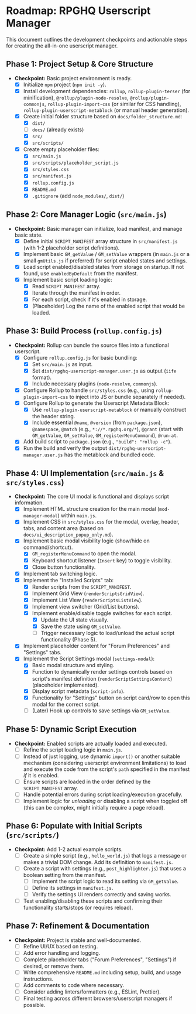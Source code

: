# Roadmap: RPGHQ Userscript Manager

This document outlines the development checkpoints and actionable steps for creating the all-in-one userscript manager.

## Phase 1: Project Setup & Core Structure

*   **Checkpoint:** Basic project environment is ready.
    *   [x] Initialize `npm` project (`npm init -y`).
    *   [x] Install development dependencies: `rollup`, `rollup-plugin-terser` (for minification), `@rollup/plugin-node-resolve`, `@rollup/plugin-commonjs`, `rollup-plugin-import-css` (or similar for CSS handling), `rollup-plugin-userscript-metablock` (or manual header generation).
    *   [x] Create initial folder structure based on `docs/folder_structure.md`:
        *   [x] `dist/`
        *   [ ] `docs/` (already exists)
        *   [x] `src/`
        *   [x] `src/scripts/`
    *   [x] Create empty placeholder files:
        *   [x] `src/main.js`
        *   [x] `src/scripts/placeholder_script.js`
        *   [x] `src/styles.css`
        *   [x] `src/manifest.js`
        *   [x] `rollup.config.js`
        *   [x] `README.md`
        *   [x] `.gitignore` (add `node_modules/`, `dist/`)

## Phase 2: Core Manager Logic (`src/main.js`)

*   **Checkpoint:** Basic manager can initialize, load manifest, and manage basic state.
    *   [x] Define initial `SCRIPT_MANIFEST` array structure in `src/manifest.js` (with 1-2 placeholder script definitions).
    *   [x] Implement basic `GM_getValue` / `GM_setValue` wrappers (in `main.js` or a small `gmUtils.js` if preferred) for script enabled states and settings.
    *   [x] Load script enabled/disabled states from storage on startup. If not found, use `enabledByDefault` from the manifest.
    *   [x] Implement basic script loading logic:
        *   [x] Read `SCRIPT_MANIFEST` array.
        *   [x] Iterate through the manifest in order.
        *   [x] For each script, check if it's enabled in storage.
        *   [x] (Placeholder) Log the name of the enabled script that would be loaded.

## Phase 3: Build Process (`rollup.config.js`)

*   **Checkpoint:** Rollup can bundle the source files into a functional userscript.
    *   [x] Configure `rollup.config.js` for basic bundling:
        *   [x] Set `src/main.js` as input.
        *   [x] Set `dist/rpghq-userscript-manager.user.js` as output (`iife` format).
        *   [x] Include necessary plugins (`node-resolve`, `commonjs`).
    *   [x] Configure Rollup to handle `src/styles.css` (e.g., using `rollup-plugin-import-css` to inject into JS or bundle separately if needed).
    *   [x] Configure Rollup to generate the Userscript Metadata Block:
        *   [x] Use `rollup-plugin-userscript-metablock` or manually construct the header string.
        *   [x] Include essential `@name`, `@version` (from `package.json`), `@namespace`, `@match` (e.g., `*://*.rpghq.org/*`), `@grant` (start with `GM_getValue`, `GM_setValue`, `GM_registerMenuCommand`), `@run-at`.
    *   [x] Add build script to `package.json` (e.g., `"build": "rollup -c"`).
    *   [x] Run the build and verify the output `dist/rpghq-userscript-manager.user.js` has the metablock and bundled code.

## Phase 4: UI Implementation (`src/main.js` & `src/styles.css`)

*   **Checkpoint:** The core UI modal is functional and displays script information.
    *   [x] Implement HTML structure creation for the main modal (`mod-manager-modal`) within `main.js`.
    *   [x] Implement CSS in `src/styles.css` for the modal, overlay, header, tabs, and content area (based on `docs/ui_description_popup_only.md`).
    *   [x] Implement basic modal visibility logic (show/hide on command/shortcut).
        *   [x] `GM_registerMenuCommand` to open the modal.
        *   [x] Keyboard shortcut listener (`Insert` key) to toggle visibility.
        *   [x] Close button functionality.
    *   [x] Implement tab switching logic.
    *   [x] Implement the "Installed Scripts" tab:
        *   [x] Render scripts from the `SCRIPT_MANIFEST`.
        *   [x] Implement Grid View (`renderScriptsGridView`).
        *   [x] Implement List View (`renderScriptsListView`).
        *   [x] Implement view switcher (Grid/List buttons).
        *   [x] Implement enable/disable toggle switches for each script.
            *   [x] Update the UI state visually.
            *   [x] Save the state using `GM_setValue`.
            *   [ ] Trigger necessary logic to load/unload the actual script functionality (Phase 5).
    *   [x] Implement placeholder content for "Forum Preferences" and "Settings" tabs.
    *   [x] Implement the Script Settings modal (`settings-modal`):
        *   [x] Basic modal structure and styling.
        *   [x] Function to dynamically render settings controls based on script's manifest definition (`renderScriptSettingsContent`) (placeholder implemented).
        *   [x] Display script metadata (`script-info`).
        *   [x] Functionality for "Settings" button on script card/row to open this modal for the correct script.
        *   [ ] (Later) Hook up controls to save settings via `GM_setValue`.

## Phase 5: Dynamic Script Execution

*   **Checkpoint:** Enabled scripts are actually loaded and executed.
    *   [ ] Refine the script loading logic in `main.js`.
    *   [ ] Instead of just logging, use dynamic `import()` or another suitable mechanism (considering userscript environment limitations) to load and execute the code from the script's `path` specified in the manifest *if* it is enabled.
    *   [ ] Ensure scripts are loaded in the order defined by the `SCRIPT_MANIFEST` array.
    *   [ ] Handle potential errors during script loading/execution gracefully.
    *   [ ] Implement logic for *unloading* or disabling a script when toggled off (this can be complex, might initially require a page reload).

## Phase 6: Populate with Initial Scripts (`src/scripts/`)

*   **Checkpoint:** Add 1-2 actual example scripts.
    *   [ ] Create a simple script (e.g., `hello_world.js`) that logs a message or makes a trivial DOM change. Add its definition to `manifest.js`.
    *   [ ] Create a script with settings (e.g., `post_highlighter.js`) that uses a boolean setting from the manifest.
        *   [ ] Implement the script logic to read its setting via `GM_getValue`.
        *   [ ] Define its settings in `manifest.js`.
        *   [ ] Verify the settings UI renders correctly and saving works.
    *   [ ] Test enabling/disabling these scripts and confirming their functionality starts/stops (or requires reload).

## Phase 7: Refinement & Documentation

*   **Checkpoint:** Project is stable and well-documented.
    *   [ ] Refine UI/UX based on testing.
    *   [ ] Add error handling and logging.
    *   [ ] Complete placeholder tabs ("Forum Preferences", "Settings") if desired, or remove them.
    *   [ ] Write comprehensive `README.md` including setup, build, and usage instructions.
    *   [ ] Add comments to code where necessary.
    *   [ ] Consider adding linters/formatters (e.g., ESLint, Prettier).
    *   [ ] Final testing across different browsers/userscript managers if possible.
